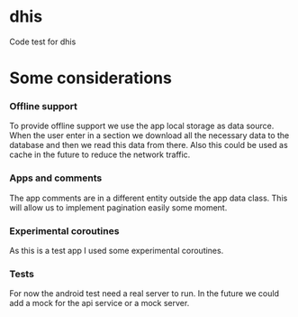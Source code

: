 # dhis
Code test for dhis


# Some considerations

### Offline support
To provide offline support we use the app local storage as data source. When the user enter in a section we download all the necessary data to the database and then we read this data from there. Also this could be used as cache in the future to reduce the network traffic.

### Apps and comments
The app comments are in a different entity outside the app data class. This will allow us to implement pagination easily some moment.

### Experimental coroutines
As this is a test app I used some experimental coroutines.

### Tests
For now the android test need a real server to run. In the future we could add a mock for the api service or a mock server.
